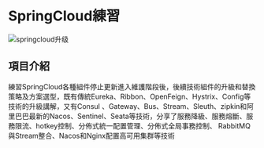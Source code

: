 # SpringCloud練習

![springcloud升级](https://cdn.nlark.com/yuque/0/2020/png/440247/1591254621437-3d771bcd-b0d2-4548-9aa7-d1529650b7d8.png)

## 項目介紹
練習SpringCloud各種組件停止更新進入維護階段後，後續技術組件的升級和替換策略及方案選型，既有傳統Eureka、Ribbon、OpenFeign、Hystrix、Config等技術的升級講解，又有Consul 、Gateway、Bus、Stream、Sleuth、zipkin和阿里巴巴最新的Nacos、Sentinel、Seata等技術，分享了服務降級、服務熔斷、服務限流、hotkey控制、分佈式統一配置管理、分佈式全局事務控制、 RabbitMQ與Stream整合、Nacos和Nginx配置高可用集群等技術

